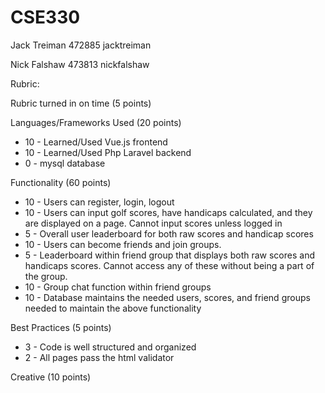 # CSE330
Jack Treiman 472885 jacktreiman

Nick Falshaw 473813 nickfalshaw


Rubric:

Rubric turned in on time (5 points)

Languages/Frameworks Used (20 points)

- 10 - Learned/Used Vue.js frontend
- 10 - Learned/Used Php Laravel backend
- 0 - mysql database

Functionality (60 points)

- 10 - Users can register, login, logout
- 10 - Users can input golf scores, have handicaps calculated, and they are displayed on a page. Cannot input scores unless logged in
- 5 - Overall user leaderboard for both raw scores and handicap scores
- 10 - Users can become friends and join groups.
- 5 - Leaderboard within friend group that displays both raw scores and handicaps scores. Cannot access any of these without being a part of the group.
- 10 - Group chat function within friend groups
- 10 - Database maintains the needed users, scores, and friend groups needed to maintain the above functionality

Best Practices (5 points)

- 3 - Code is well structured and organized
- 2 - All pages pass the html validator

Creative (10 points)

